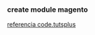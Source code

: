### create module magento


[referencia code.tutsplus](https://code.tutsplus.com/tutorials/magento-custom-module-development--cms-20643)
